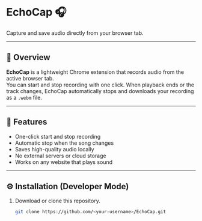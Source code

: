 # EchoCap 🎧  
Capture and save audio directly from your browser tab.

---

## 🧩 Overview
**EchoCap** is a lightweight Chrome extension that records audio from the active browser tab.  
You can start and stop recording with one click. When playback ends or the track changes, EchoCap automatically stops and downloads your recording as a `.webm` file.

---

## 🚀 Features
- One-click start and stop recording  
- Automatic stop when the song changes  
- Saves high-quality audio locally  
- No external servers or cloud storage  
- Works on any website that plays sound  

---

## ⚙️ Installation (Developer Mode)
1. Download or clone this repository.
   ```bash
   git clone https://github.com/<your-username>/EchoCap.git
